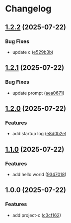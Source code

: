 # Changelog

## [1.2.2](https://github.com/simenkristoffers1/release-please/compare/project-c@v1.2.1...project-c@v1.2.2) (2025-07-22)


### Bug Fixes

* update c ([e529b3b](https://github.com/simenkristoffers1/release-please/commit/e529b3bf61b879929500058d60168c210f14b598))

## [1.2.1](https://github.com/simenkristoffers1/release-please/compare/project-c@v1.2.0...project-c@v1.2.1) (2025-07-22)


### Bug Fixes

* update prompt ([aea0671](https://github.com/simenkristoffers1/release-please/commit/aea0671c6fa9f310b061d3195bd2885fcdf75fa5))

## [1.2.0](https://github.com/simenkristoffers1/release-please/compare/project-c@v1.1.0...project-c@v1.2.0) (2025-07-22)


### Features

* add startup log ([e8d0b2e](https://github.com/simenkristoffers1/release-please/commit/e8d0b2ea005dc9b37e854f54371bdbc84528caa1))

## [1.1.0](https://github.com/simenkristoffers1/release-please/compare/project-c@v1.0.0...project-c@v1.1.0) (2025-07-22)


### Features

* add hello world ([9347018](https://github.com/simenkristoffers1/release-please/commit/93470182af4b36727727aad639fb09649b652d73))

## 1.0.0 (2025-07-22)


### Features

* add project-c ([c3cf162](https://github.com/simenkristoffers1/release-please/commit/c3cf162df15658b6810511298daabed8b727b429))
